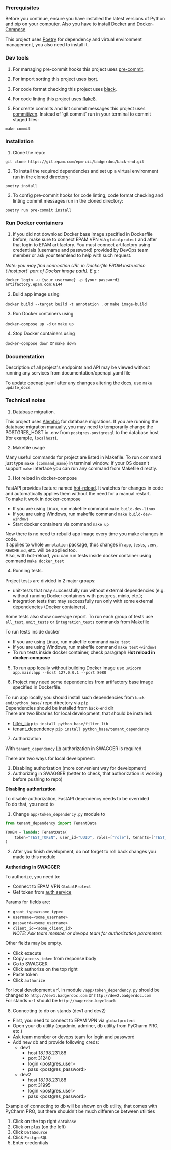 ### Prerequisites

Before you continue, ensure you have installed the latest versions of Python and pip on your computer. Also you have to install [Docker](https://www.docker.com/) and [Docker-Compose](https://docs.docker.com/compose/).

This project uses [Poetry](https://python-poetry.org/) for dependency and virtual environment management, you also need to install it.

### Dev tools

1) For managing pre-commit hooks this project uses [pre-commit](https://pre-commit.com/).

2) For import sorting this project uses [isort](https://pycqa.github.io/isort/).

3) For code format checking this project uses [black](https://github.com/psf/black).

4) For code linting this project uses [flake8](https://flake8.pycqa.org/en/latest/).

5) For create commits and lint commit messages this project uses [commitizen](https://commitizen-tools.github.io/commitizen/). Instead of 'git commit' run in your terminal to commit staged files:

`make commit`

### Installation

1) Clone the repo:

`git clone https://git.epam.com/epm-uii/badgerdoc/back-end.git`

2) To install the required dependencies and set up a virtual environment run in the cloned directory:

`poetry install`

3) To config pre-commit hooks for code linting, code format checking and linting commit messages run in the cloned directory:

`poetry run pre-commit install`

### Run Docker containers

1) If you did not download Docker base image specified in Dockerfile before, make sure to connect EPAM VPN via `globalprotect` 
and after that login to EPAM artifactory. 
You must connect artifactory using credentials (username and password) provided by DevOps team member or ask your teamlead to help with such request.

*Note: you may find connection URL in Dockerfile FROM instruction ('host:port' part of Docker image path). E.g.:*
```
docker login -u {your username} -p {your password} artifactory.epam.com:6144
```

2) Build app image using

`docker build --target build -t annotation .` or `make image-build`

3) Run Docker containers using

`docker-compose up -d` or `make up`

4) Stop Docker containers using

`docker-compose down` or `make down`

### Documentation

Description of all project's endpoints and API may be viewed without running any services from documentation/openapi.yaml file

To update openapi.yaml after any changes altering the docs, use `make update_docs`

### Technical notes

1) Database migration.

This project uses [Alembic](https://alembic.sqlalchemy.org/) for database migrations. If you are running the database migration manually, you may need to temporarily change the POSTGRES_HOST in .env from `postgres-postgresql` to the database host (for example, `localhost`).


2) Makefile usage

Many useful commands for project are listed in Makefile. To run command just type ``make {command_name}`` in terminal window. 
If your OS doesn't support `make` interface you can run any command from Makefile directly.

3) Hot reload in docker-compose

FastAPI provides feature named [hot-reload](https://fastapi.tiangolo.com/tutorial/first-steps/?h=reload#first-steps). It watches for changes in code
and automatically applies them without the need for a manual restart.  
To make it work in docker-compose
* If you are using Linux, run makefile command `make build-dev-linux`
* If you are using Windows, run makefile command `make build-dev-windows`
* Start docker containers via command `make up`  

Now there is no need to rebuild app image every time you make changes in code.  
It applies to whole `annotation` package, thus changes in `app`, `tests`, `.env`,
`README.md`, etc. will be applied too.  
Also, with hot-reload, you can run tests inside docker container
using command `make docker_test`

4) Running tests.

Project tests are divided in 2 major groups: 
* unit-tests that may successfully run without external dependencies (e.g. without running Docker containers with postgres, minio, etc.);
* integration tests that may successfully run only with some external dependencies (Docker containers).

Some tests also show coverage report. To run each group of tests use `all_test`, `unit_tests` or `integration_tests` commands from Makefile

To run tests inside docker
* If you are using Linux, run makefile command `make test`
* If you are using Windows, run makefile command `make test-windows`
* To run tests inside docker container, check paragraph **Hot reload in docker-compose**

5) To run app locally without building Docker image use `uvicorn app.main:app --host 127.0.0.1 --port 8080`


6) Project may need some dependencies from artifactory base image specified in Dockerfile.  

To run app locally you should install such dependencies from `back-end/python_base/` repo directory via `pip`  
Dependencies should be installed from `back-end` dir  
There are two libraries for local development, that should be installed:
* [filter_lib](https://git.epam.com/epm-uii/badgerdoc/back-end/-/tree/master/python_base/filter_lib) `pip install python_base/filter_lib`
* [tenant_dependency](https://git.epam.com/epm-uii/badgerdoc/back-end/-/tree/master/python_base/tenant_dependency) `pip install python_base/tenant_dependency`

7) Authorization   

With `tenant_dependency` [lib](https://git.epam.com/epm-uii/badgerdoc/back-end/-/tree/master/python_base/tenant_dependency) authorization in SWAGGER is required.  

There are two ways for local development:  
1) Disabling authorization (more convenient way for development)  
2) Authorizing in SWAGGER (better to check, that authorization is working before pushing to repo)  

**Disabling authorization**  

To disable authorization, FastAPI dependency needs to be overrided  
To do that, you need to 
1) Change `app/token_dependency.py` module to
```python
from tenant_dependency import TenantData

TOKEN = lambda: TenantData(
    token="TEST_TOKEN", user_id="UUID", roles=["role"], tenants=["TEST_TENANT"]
)
```
2) After you finish development, do not forget to roll back changes you made to this module

**Authorizing in SWAGGER**  

To authorize, you need to:
* Connect to EPAM VPN `GlobalProtect`
* Get token from [auth service](http://dev1.badgerdoc.com/api/v1/users/docs#/auth/login_token_post)  

Params for fields are:
* `grant_type=<some_type>`
* `username=<some_username>`
* `password=<some_username>`
* `client_id=<some_client_id>`  
*NOTE: Ask team member or devops team for authorization parameters*

Other fields may be empty. 
* Click execute
* Copy `access_token` from response body
* Go to SWAGGER
* Click authorize on the top right
* Paste token
* Click `authorize`

For local development `url` in module `/app/token_dependency.py` should be changed
to `http://dev1.badgerdoc.com` or `http://dev2.badgerdoc.com`  
For stands `url` should be `http://bagerdoc-keycloack`

8) Connecting to db on stands (dev1 and dev2)  
* First, you need to connect to EPAM VPN via `globalprotect`  
* Open your db utility (pgadmin, adminer, db utility from PyCharm PRO, etc.)  
* Ask team member or devops team for login and password
* Add new db and provide following creds:
  * dev1
    * host 18.198.231.88
    * port 31240
    * login <postgres_user>
    * pass <postgres_password>
  * dev2
    * host 18.198.231.88
    * port 31995
    * login <postgres_user>
    * pass <postgres_password>

Example of connecting to db will be shown on db utility, that comes with
PyCharm PRO, but there shouldn't be much difference between utilities
   1) Click on the top right `database`
   2) Click on `plus` (on the left)
   3) Click `DataSource`
   4) Click `PostgreSQL`
   5) Enter credentials
